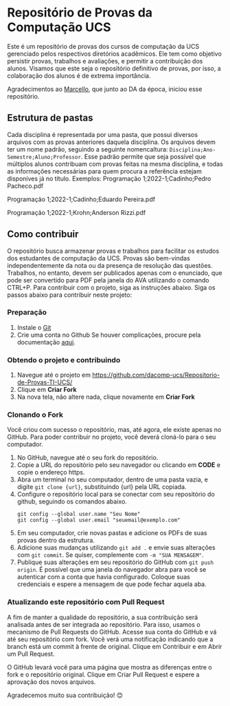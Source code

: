 # Repositório de Provas da Computação UCS

Este é um repositório de provas dos cursos de computação da UCS gerenciado pelos respectivos diretórios acadêmicos. Ele tem como objetivo persistir provas, trabalhos e avaliações, e permitir a contribuição dos alunos. Visamos que este seja o repositório definitivo de provas, por isso, a colaboração dos alunos é de extrema importância.

Agradecimentos ao [Marcello](https://github.com/Marcellofabrizio), que junto ao DA da época, iniciou esse repositório.

## Estrutura de pastas
Cada disciplina é representada por uma pasta, que possui diversos arquivos com as provas anteriores daquela disciplina. Os arquivos devem ter um nome padrão, seguindo a seguinte nomencaltura: `Disciplina;Ano-Semestre;Aluno;Professor`. Esse padrão permite que seja possível que múltiplos alunos contribuam com provas feitas na mesma disciplina, e todas as informações necessárias para quem procura a referência estejam disponíves já no título. 
Exemplos:
Programação 1;2022-1;Cadinho;Pedro Pacheco.pdf

Programação 1;2022-1;Cadinho;Eduardo Pereira.pdf

Programação 1;2022-1;Krohn;Anderson Rizzi.pdf

## Como contribuir
O repositório busca armazenar provas e trabalhos para facilitar os estudos dos estudantes de computação da UCS. Provas são bem-vindas independentemente da nota ou da presença de resolução das questões. Trabalhos, no entanto, devem ser publicados apenas com o enunciado, que pode ser convertido para PDF pela janela do AVA utilizando o comando CTRL+P. Para contribuir com o projeto, siga as instruções abaixo. Siga os passos abaixo para contribuir neste projeto:

### Preparação
1. Instale o [Git](https://git-scm.com/downloads)
2. Crie uma conta no Github
Se houver complicações, procure pela documentação [aqui](https://docs.github.com/pt/get-started/quickstart/set-up-git#setting-up-git).

### Obtendo o projeto e contribuindo
1. Navegue até o projeto em https://github.com/dacomp-ucs/Repositorio-de-Provas-TI-UCS/
2. Clique em **Criar Fork**
3. Na nova tela, não altere nada, clique novamente em **Criar Fork**

### Clonando o Fork
Você criou com sucesso o repositório, mas, até agora, ele existe apenas no GitHub. Para poder contribuir no projeto, você deverá cloná-lo para o seu computador.

1. No GitHub, navegue até o seu fork do repositório.
2. Copie a URL do repositório pelo seu navegador ou clicando em **CODE** e copie o endereço https.
3. Abra um terminal no seu computador, dentro de uma pasta vazia, e digite `git clone {url}`, substituindo {url} pela URL copiada.
4. Configure o repositório local para se conectar com seu repositório do github, seguindo os comandos abaixo.
   ```
   git config --global user.name "Seu Nome"
   git config --global user.email "seuemail@exemplo.com"
   ```
5. Em seu computador, crie novas pastas e adicione os PDFs de suas provas dentro da estrutura.
6. Adicione suas mudanças utilizando `git add .` e envie suas alterações com `git commit`. Se quiser, complemente com `-m "SUA MENSAGEM"`.
7. Publique suas alterações em seu repositório do GitHub com `git push origin`. É possível que uma janela do navegador abra para você se autenticar com a conta que havia configurado. Coloque suas credenciais e espere a mensagem de que pode fechar aquela aba.

### Atualizando este repositório com Pull Request
A fim de manter a qualidade do repositório, a sua contribuição será analisada antes de ser integrada ao repositório. Para isso, usamos o mecanismo de Pull Requests do GitHub. Acesse sua conta do GitHub e vá até seu repositório com fork. Você verá uma notificação indicando que a branch está um commit à frente de original. Clique em Contribuir e em Abrir um Pull Request.

O GitHub levará você para uma página que mostra as diferenças entre o fork e o repositório original. Clique em Criar Pull Request e espere a aprovação dos novos arquivos.

Agradecemos muito sua contribuição! 😊
